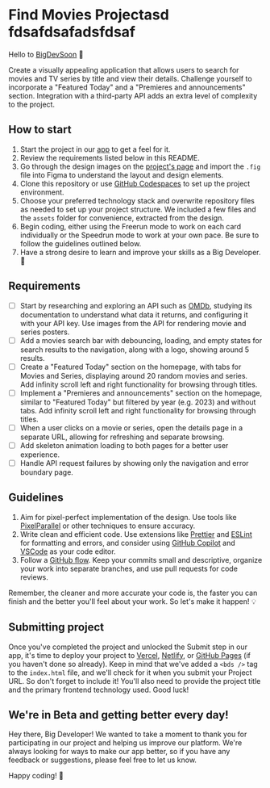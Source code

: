 # Find Movies Projectasd fdsafdsafadsfdsaf

Hello to [BigDevSoon](https://bigdevsoon.me/) 👋

Create a visually appealing application that allows users to search for movies and TV series by title and view their details. Challenge yourself to incorporate a "Featured Today" and a "Premieres and announcements" section. Integration with a third-party API adds an extra level of complexity to the project.

## How to start

1. Start the project in our [app](https://app.bigdevsoon.me/) to get a feel for it.
2. Review the requirements listed below in this README.
3. Go through the design images on the [project's page](https://app.bigdevsoon.me/projects/find-movies) and import the `.fig` file into Figma to understand the layout and design elements.
4. Clone this repository or use [GitHub Codespaces](https://github.com/features/codespaces) to set up the project environment.
5. Choose your preferred technology stack and overwrite repository files as needed to set up your project structure. We included a few files and the `assets` folder for convenience, extracted from the design.
6. Begin coding, either using the Freerun mode to work on each card individually or the Speedrun mode to work at your own pace. Be sure to follow the guidelines outlined below.
7. Have a strong desire to learn and improve your skills as a Big Developer. 🚀

## Requirements

- [ ] Start by researching and exploring an API such as [OMDb](https://www.omdbapi.com/), studying its documentation to understand what data it returns, and configuring it with your API key. Use images from the API for rendering movie and series posters.
- [ ] Add a movies search bar with debouncing, loading, and empty states for search results to the navigation, along with a logo, showing around 5 results.
- [ ] Create a "Featured Today" section on the homepage, with tabs for Movies and Series, displaying around 20 random movies and series. Add infinity scroll left and right functionality for browsing through titles.
- [ ] Implement a "Premieres and announcements" section on the homepage, similar to "Featured Today" but filtered by year (e.g. 2023) and without tabs. Add infinity scroll left and right functionality for browsing through titles.
- [ ] When a user clicks on a movie or series, open the details page in a separate URL, allowing for refreshing and separate browsing.
- [ ] Add skeleton animation loading to both pages for a better user experience.
- [ ] Handle API request failures by showing only the navigation and error boundary page.

## Guidelines

1. Aim for pixel-perfect implementation of the design. Use tools like [PixelParallel](https://chrome.google.com/webstore/detail/pixelparallel-by-htmlburg/iffnoibnepbcloaaagchjonfplimpkob?hl=en) or other techniques to ensure accuracy.
2. Write clean and efficient code. Use extensions like [Prettier](https://marketplace.visualstudio.com/items?itemName=esbenp.prettier-vscode) and [ESLint](https://marketplace.visualstudio.com/items?itemName=dbaeumer.vscode-eslint) for formatting and errors, and consider using [GitHub Copilot](https://github.com/features/copilot) and [VSCode](https://code.visualstudio.com/) as your code editor.
3. Follow a [GitHub flow](https://docs.github.com/en/get-started/quickstart/github-flow). Keep your commits small and descriptive, organize your work into separate branches, and use pull requests for code reviews.

Remember, the cleaner and more accurate your code is, the faster you can finish and the better you'll feel about your work.
So let's make it happen! 💡

## Submitting project

Once you've completed the project and unlocked the Submit step in our app, it's time to deploy your project to [Vercel](https://vercel.com/), [Netlify](https://www.netlify.com/), or [GitHub Pages](https://pages.github.com/) (if you haven't done so already). Keep in mind that we've added a `<bds />` tag to the `index.html` file, and we'll check for it when you submit your Project URL. So don't forget to include it! You'll also need to provide the project title and the primary frontend technology used. Good luck!

## We're in Beta and getting better every day!

Hey there, Big Developer! We wanted to take a moment to thank you for participating in our project and helping us improve our platform. We're always looking for ways to make our app better, so if you have any feedback or suggestions, please feel free to let us know.

Happy coding! 🚀
